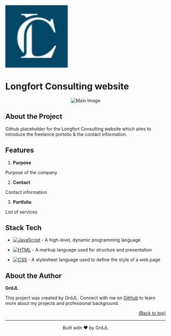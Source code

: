 <a href="" target="_blank" title="Go to  website">
<img width="196px" alt="Longfort Consulting website" src="https://github.com/GrdJL/grdjl.github.io/blob/main/ressources/Logo_source.webp">
</a>

# Longfort Consulting website



</div>


<!-- LINKS_PLACEHOLDER -->

<p align="center"><img src="www.longfort-consulting.com" alt="Main Image"/></p>

<!-- TABLE_CONTENT_PLACEHOLDER -->

## About the Project

Github placeholder for the Longfort Consulting website which aims to introduce the freelance portolio & the contact information.



## Features

1. **Purpose**

Purpose of the company

2. **Contact**

Contact information

3. **Portfolio**

List of services



## Stack Tech
- [![JavaScript][JavaScript-badge]][JavaScript-url] - A high-level, dynamic programming language

[JavaScript-badge]: https://img.shields.io/badge/JavaScript-F7DF1E?style=for-the-badge&logo=javascript
[JavaScript-url]: }
- [![HTML][HTML-badge]][HTML-url] - A markup language used for structure and presentation

[HTML-badge]: https://img.shields.io/badge/HTML-E34F26?style=for-the-badge&logo=html
[HTML-url]: }
- [![CSS][CSS-badge]][CSS-url] - A stylesheet language used to define the style of a web page

[CSS-badge]: https://img.shields.io/badge/CSS-264DE4?style=for-the-badge&logo=css
[CSS-url]: }



## About the Author

**GrdJL**

This project was created by GrdJL. Connect with me on [GitHub](https://github.com/grdjl)  to learn more about my projects and professional background.


<p align="right"><a href="#readme-top">(Back to top)</a></p>

---
 <div align="center">Built with ❤️ by GrdJL</a></div>
